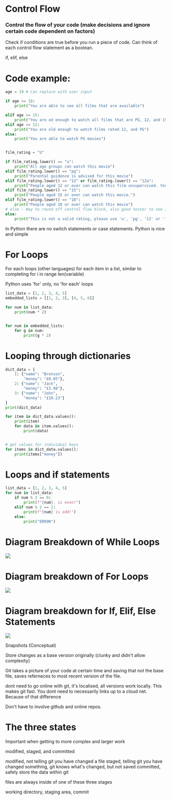 # Control Flow 
### Control the flow of your code (make decisions and ignore certain code dependent on factors)
Check if conditions are true before you run a piece of code. Can think of each control flow statement as a boolean.

if, elif, else

# Code example:
```python
age = 19 # Can replace with user input

if age >= 18:
    print("You are able to see all films that are available")

elif age >= 15:
    print("You are od enough to watch all films that are PG, 12, and 15")
elif age >= 12:
    print("You are old enough to watch films rated 12, and PG")
else:
    print("You are able to watch PG movies")


film_rating = "U"

if film_rating.lower() == "u":
    print("All age groups can watch this movie")
elif film_rating.lower() == "pg":
    print("Parental guidence is advised for this movie")
elif film_rating.lower() == "12" or film_rating.lower() == "12a":
    print("People aged 12 or over can watch this film unsupervised. Younder people must be supervised.")
elif film_rating.lower() == "15":
    print("People aged 15 or over can watch this movie.")
elif film_rating.lower() == "18":
    print("People aged 18 or over can watch this movie")
# else - Way to round off control flow block, also good tester to see if error occurs.
else:
    print("This is not a valid rating, please use 'u', 'pg', '12' or '12a', '15', '18'.")
```

In Python there are no switch statements or case statements. Python is nice and simple



# For Loops
For each loops (other languages) for each item in a list, similar to completing for i in range len(variable)

Python uses 'for' only, no 'for each' loops

```python
list_data = [1, 2, 3, 4, 5]
embedded_lists = [[1, 2, 3], [4, 5, 6]]

for num in list_data:
    print(num * 2)


for num in embedded_lists:
    for g in num:
        print(g * 2)

```
# Looping through dictionaries
```python
dict_data = {
    1: {"name": "Bronson",
        "money": "£0.05"},
    2: {"name": "Jack",
        "money": "£3.98"},
    3: {"name": "John",
        "money": "£10.23"}
}
print(dict_data)

for item in dict_data.values():
    print(item)
    for data in item.values():
        print(data)


# get values for individual keys
for items in dict_data.values():
    print(items["money"])
```

# Loops and if statements
```python
list_data = [1, 2, 3, 4, 5]
for num in list_data:
    if num % 2 == 0:
        print(f"{num}, is even!")
    elif num % 2 == 1:
        print(f"{num} is odd!")
    else:
        print("ERROR")
```
# Diagram Breakdown of While Loops
![](C:\Users\lukew\OneDrive\Documents\Sparta\While_loop_diagram.png)
# Diagram breakdown of For Loops
![](C:\Users\lukew\OneDrive\Documents\Sparta\For_loop_diagram.png)
# Diagram breakdown for If, Elif, Else Statements
![](C:\Users\lukew\OneDrive\Documents\Sparta\If_Statement_Diagram.png)





Snapshots (Conceptual)

Store changes as a base version originally (clunky and didn't allow complexity)

Git takes a picture of your code at certain time and saving that not the base file, saves referneces to most recent version of the file.

dont need to go online with git, it's localised, all versions work locally. This makes git fast. You dont need to necessarily links up to a cloud net. Because of that difference

Don't have to involve github and online repos.

# The three states


Important when getting to more complex and larger work

modified, staged, and committed

modified, not telling git you have changed a file
staged, telling git you have changed something, git knows what's changed, but not saved
committed, safely store the data within git

files are always inside of one of these three stages

working directory, staging area, commit

